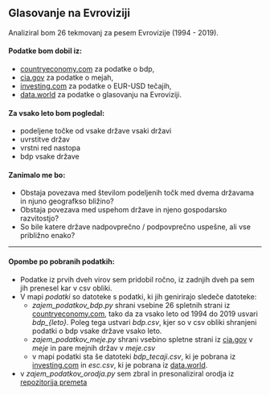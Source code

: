 ## Glasovanje na Evroviziji

Analiziral bom 26 tekmovanj za pesem Evrovizije (1994 - 2019). 

#### Podatke bom dobil iz:
- [countryeconomy.com](https://countryeconomy.com/gdp?year=2014) za podatke o bdp,
- [cia.gov](https://www.cia.gov/library/publications/the-world-factbook/fields/281.html) za podatke o mejah,
- [investing.com](https://www.investing.com/currencies/usd-eur-historical-data) za podatke o EUR-USD tečajih,
- [data.world](https://data.world/datagraver/eurovision-song-contest-scores-1975-2019) za podatke o glasovanju na Evroviziji.

#### Za vsako leto bom pogledal:
- podeljene točke od vsake države vsaki državi
- uvrstitve držav
- vrstni red nastopa
- bdp vsake države

#### Zanimalo me bo:
- Obstaja povezava med številom podeljenih točk med dvema državama in njuno geografkso bližino?
- Obstaja povezava med uspehom države in njeno gospodarsko razvitostjo?
- So bile katere države nadpovprečno / podpovprečno uspešne, ali vse približno enako?

------------------

#### Opombe po pobranih podatkih:
- Podatke iz prvih dveh virov sem pridobil ročno, iz zadnjih dveh pa sem jih prenesel kar v csv obliki.
- V mapi *podatki* so datoteke s podatki, ki jih genirirajo sledeče datoteke:
  - *zajem_podatkov_bdp.py* shrani vsebine 26 spletnih strani iz [countryeconomy.com](https://countryeconomy.com/gdp?year=2014), tako da za vsako leto od 1994 do 2019 usvari *bdp_{leto}*. Poleg tega ustvari *bdp.csv*, kjer so v csv obliki shranjeni podatki o bdp vsake države vsako leto.
  - *zajem_podatkov_meje.py* shrani vsebino spletne strani iz [cia.gov](https://www.cia.gov/library/publications/the-world-factbook/fields/281.html) v *meje* in pare mejnih držav v *meje.csv*
  - v mapi podatki sta še datoteki *bdp_tecaji.csv*, ki je pobrana iz [investing.com](https://www.investing.com/currencies/usd-eur-historical-data) in *esc.csv*, ki je pobrana iz [data.world](https://data.world/datagraver/eurovision-song-contest-scores-1975-2019).
- v *zajem_podatkov_orodja.py* sem zbral in presonaliziral orodja iz [repozitorija premeta](https://github.com/matijapretnar/programiranje-1)
